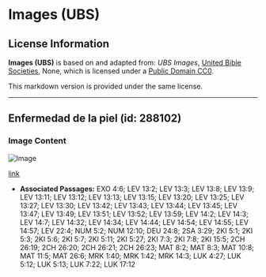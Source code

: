 # Images (UBS)

## License Information

**Images (UBS)** is based on and adapted from: _UBS Images_, [United Bible Societies](https://unitedbiblesocieties.org/), None, which is licensed under a [Public Domain CC0](https://creativecommons.org/public-domain/cc0/).

This markdown version is provided under the same license.



--------------------------------

## Enfermedad de la piel (id: 288102)

### Image Content

![Image](https://cdn.aquifer.bible/aquifer-content/resources/Media/WEB-0812_skin_disease.jpg)

[link](https://cdn.aquifer.bible/aquifer-content/resources/Media/WEB-0812_skin_disease.jpg)

* **Associated Passages:** EXO 4:6; LEV 13:2; LEV 13:3; LEV 13:8; LEV 13:9; LEV 13:11; LEV 13:12; LEV 13:13; LEV 13:15; LEV 13:20; LEV 13:25; LEV 13:27; LEV 13:30; LEV 13:42; LEV 13:43; LEV 13:44; LEV 13:45; LEV 13:47; LEV 13:49; LEV 13:51; LEV 13:52; LEV 13:59; LEV 14:2; LEV 14:3; LEV 14:7; LEV 14:32; LEV 14:34; LEV 14:44; LEV 14:54; LEV 14:55; LEV 14:57; LEV 22:4; NUM 5:2; NUM 12:10; DEU 24:8; 2SA 3:29; 2KI 5:1; 2KI 5:3; 2KI 5:6; 2KI 5:7; 2KI 5:11; 2KI 5:27; 2KI 7:3; 2KI 7:8; 2KI 15:5; 2CH 26:19; 2CH 26:20; 2CH 26:21; 2CH 26:23; MAT 8:2; MAT 8:3; MAT 10:8; MAT 11:5; MAT 26:6; MRK 1:40; MRK 1:42; MRK 14:3; LUK 4:27; LUK 5:12; LUK 5:13; LUK 7:22; LUK 17:12

